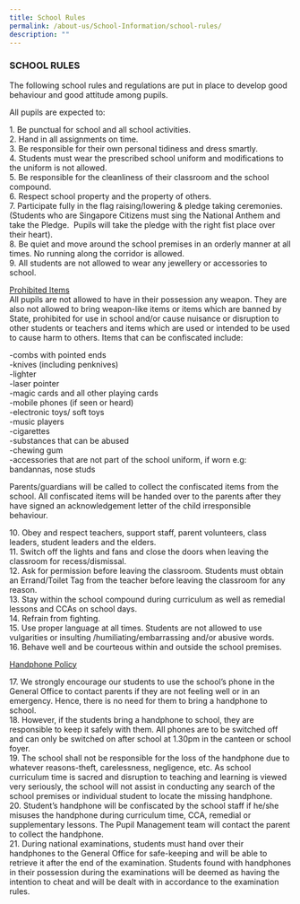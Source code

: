 ```yaml
---
title: School Rules
permalink: /about-us/School-Information/school-rules/
description: ""
---
```

### SCHOOL RULES

The following school rules and regulations are put in place to develop good behaviour and good attitude among pupils.

All pupils are expected to:

1\.  Be punctual for school and all school activities. <br>
2\. Hand in all assignments on time.  <br>
3\. Be responsible for their own personal tidiness and dress smartly. <br>
4\. Students must wear the prescribed school uniform and modifications to the uniform is not allowed.  <br>
5\. Be responsible for the cleanliness of their classroom and the school compound.  <br>
6\. Respect school property and the property of others.  <br>
7\. Participate fully in the flag raising/lowering & pledge taking ceremonies.  (Students who are Singapore Citizens must sing the National Anthem and take the Pledge.  Pupils will take the pledge with the right fist place over their heart).   <br>
8\. Be quiet and move around the school premises in an orderly manner at all times. No running along the corridor is allowed.  <br>
9\. All students are not allowed to wear any jewellery or accessories to school. <br>  

<u>Prohibited Items</u> <br>
All pupils are not allowed to have in their possession any weapon. They are also not allowed to bring weapon-like items or items which are banned by State, prohibited for use in school and/or cause nuisance or disruption to other students or teachers and items which are used or intended to be used to cause harm to others. Items that can be confiscated include:

\-combs with pointed ends <br>
\-knives (including penknives) <br>
\-lighter <br>
\-laser pointer <br>
\-magic cards and all other playing cards <br>
\-mobile phones (if seen or heard) <br>
\-electronic toys/ soft toys <br>
\-music players <br>
\-cigarettes <br>
\-substances that can be abused <br>
\-chewing gum <br>
\-accessories that are not part of the school uniform, if worn e.g: bandannas, nose studs 

Parents/guardians will be called to collect the confiscated items from the school. All confiscated items will be handed over to the parents after they have signed an acknowledgement letter of the child irresponsible behaviour.

10\. Obey and respect teachers, support staff, parent volunteers, class leaders, student leaders and the elders. <br>
11\. Switch off the lights and fans and close the doors when leaving the classroom for recess/dismissal. <br>
12\. Ask for permission before leaving the classroom. Students must obtain an Errand/Toilet Tag from the teacher before leaving the classroom for any reason. <br>
13\. Stay within the school compound during curriculum as well as remedial lessons and CCAs on school days. <br>
14\. Refrain from fighting. <br>
15\. Use proper language at all times. Students are not allowed to use vulgarities or insulting /humiliating/embarrassing and/or abusive words. <br>
16\. Behave well and be courteous within and outside the school premises. <br>

<u> Handphone Policy </u>

17\. We strongly encourage our students to use the school’s phone in the General Office to contact parents if they are not feeling well or in an emergency. Hence, there is no need for them to bring a handphone to school. <br>
18\. However, if the students bring a handphone to school, they are responsible to keep it safely with them. All phones are to be switched off and can only be switched on after school at 1.30pm in the canteen or school foyer. <br>
19\. The school shall not be responsible for the loss of the handphone due to whatever reasons-theft, carelessness, negligence, etc. As school curriculum time is sacred and disruption to teaching and learning is viewed very seriously, the school will not assist in conducting any search of the school premises or individual student to locate the missing handphone. <br>
20\. Student’s handphone will be confiscated by the school staff if he/she misuses the handphone during curriculum time, CCA, remedial or supplementary lessons. The Pupil Management team will contact the parent to collect the handphone. <br>
21\. During national examinations, students must hand over their handphones to the General Office for safe-keeping and will be able to retrieve it after the end of the examination. Students found with handphones in their possession during the examinations will be deemed as having the intention to cheat and will be dealt with in accordance to the examination rules. 